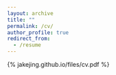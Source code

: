```yaml
---
layout: archive
title: ""
permalink: /cv/
author_profile: true
redirect_from:
  - /resume
---
```


{% jakejing.github.io/files/cv.pdf %}

